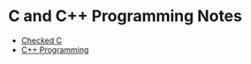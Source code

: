 # C and C++ Programming Notes

- [Checked C](https://www.microsoft.com/en-us/research/project/checked-c/)
- [C++ Programming](https://www.engineer4free.com/cplusplus.html)
